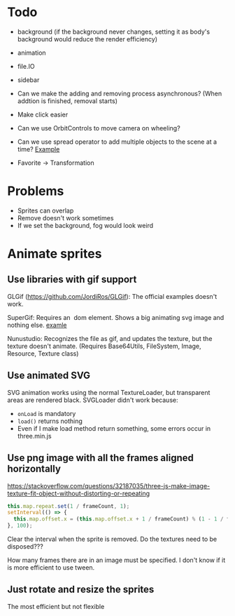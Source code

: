 # Todo

- background (if the background never changes, setting it as body's background would reduce the render efficiency)
- animation
- file.IO
- sidebar

- Can we make the adding and removing process asynchronous? (When addtion is finished, removal starts)
- Make click easier
- Can we use OrbitControls to move camera on wheeling?
- Can we use spread operator to add multiple objects to the scene at a time?
  [Example](https://codepen.io/looeee/pen/VbWLeM)
- Favorite -> Transformation

# Problems

- Sprites can overlap
- Remove doesn't work sometimes
- If we set the background, fog would look weird

# Animate sprites

## Use libraries with gif support

GLGif (https://github.com/JordiRos/GLGif): The official examples doesn't work.

SuperGif: Requires an <img> dom element. Shows a big animating svg image and nothing else.
  [examle](http://www.desolidstate.com/gif-canv-txtr.html)

Nunustudio: Recognizes the file as gif, and updates the texture, but the texture doesn't animate.
  (Requires Base64Utils, FileSystem, Image, Resource, Texture class)

## Use animated SVG

SVG animation works using the normal TextureLoader, but transparent areas are rendered black.
SVGLoader didn't work because:
  - ```onLoad``` is mandatory
  - ```load()``` returns nothing
  - Even if I make load method return something, some errors occur in three.min.js

## Use png image with all the frames aligned horizontally

https://stackoverflow.com/questions/32187035/three-js-make-image-texture-fit-object-without-distorting-or-repeating

```javascript
this.map.repeat.set(1 / frameCount, 1);
setInterval(() => {
  this.map.offset.x = (this.map.offset.x + 1 / frameCount) % (1 - 1 / frameCount)
}, 100);
```

Clear the interval when the sprite is removed.
Do the textures need to be disposed???

How many frames there are in an image must be specified.
I don't know if it is more efficient to use tween.

## Just rotate and resize the sprites

The most efficient but not flexible